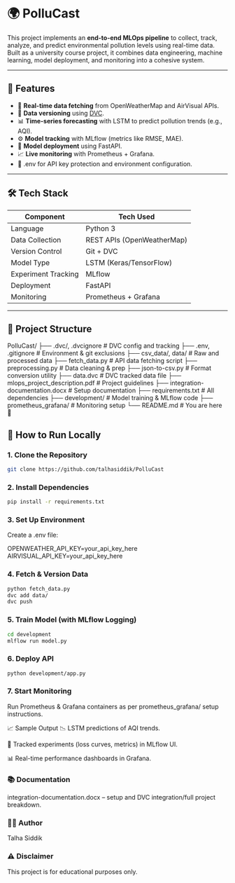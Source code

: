 # 🌍 PolluCast

This project implements an **end-to-end MLOps pipeline** to collect, track, analyze, and predict environmental pollution levels using real-time data. Built as a university course project, it combines data engineering, machine learning, model deployment, and monitoring into a cohesive system.

---

## 📌 Features

- 🔄 **Real-time data fetching** from OpenWeatherMap and AirVisual APIs.
- 🧊 **Data versioning** using [DVC](https://dvc.org/).
- 📊 **Time-series forecasting** with LSTM to predict pollution trends (e.g., AQI).
- ⚙️ **Model tracking** with MLflow (metrics like RMSE, MAE).
- 🚀 **Model deployment** using FastAPI.
- 📈 **Live monitoring** with Prometheus + Grafana.
- 🔐 .env for API key protection and environment configuration.

---

## 🛠 Tech Stack

| Component       | Tech Used                    |
|----------------|------------------------------|
| Language        | Python 3                     |
| Data Collection | REST APIs (OpenWeatherMap) |
| Version Control | Git + DVC                    |
| Model Type      | LSTM (Keras/TensorFlow)      |
| Experiment Tracking | MLflow                  |
| Deployment      | FastAPI                      |
| Monitoring      | Prometheus + Grafana         |

---

## 📂 Project Structure

PolluCast/ ├── .dvc/, .dvcignore # DVC config and tracking ├── .env, .gitignore # Environment & git exclusions ├── csv_data/, data/ # Raw and processed data ├── fetch_data.py # API data fetching script ├── preprocessing.py # Data cleaning & prep ├── json-to-csv.py # Format conversion utility ├── data.dvc # DVC tracked data file ├── mlops_project_description.pdf # Project guidelines ├── integration-documentation.docx # Setup documentation ├── requirements.txt # All dependencies ├── development/ # Model training & MLflow code ├── prometheus_grafana/ # Monitoring setup └── README.md # You are here 📖

## 🚀 How to Run Locally

### 1. Clone the Repository

```bash
git clone https://github.com/talhasiddik/PolluCast
```
### 2.  Install Dependencies
```bash
pip install -r requirements.txt
```
### 3. Set Up Environment
Create a .env file:

OPENWEATHER_API_KEY=your_api_key_here
AIRVISUAL_API_KEY=your_api_key_here

### 4. Fetch & Version Data
```bash
python fetch_data.py
dvc add data/
dvc push
```

### 5. Train Model (with MLflow Logging)
```bash
cd development
mlflow run model.py
```
### 6. Deploy API
```bash
python development/app.py
```
### 7. Start Monitoring
Run Prometheus & Grafana containers as per prometheus_grafana/ setup instructions.

📈 Sample Output
📉 LSTM predictions of AQI trends.

🧠 Tracked experiments (loss curves, metrics) in MLflow UI.

📊 Real-time performance dashboards in Grafana.

### 📚 Documentation
 integration-documentation.docx – setup and DVC integration/full project breakdown.


### 🙋‍♂️ Author
Talha Siddik

### ⚠️ Disclaimer
This project is for educational purposes only.

